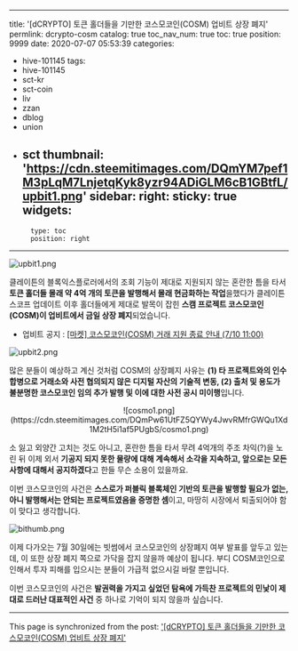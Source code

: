 
---
title: '[dCRYPTO] 토큰 홀더들을 기만한 코스모코인(COSM) 업비트 상장 폐지'
permlink: dcrypto-cosm
catalog: true
toc_nav_num: true
toc: true
position: 9999
date: 2020-07-07 05:53:39
categories:
- hive-101145
tags:
- hive-101145
- sct-kr
- sct-coin
- liv
- zzan
- dblog
- union
- sct
thumbnail: 'https://cdn.steemitimages.com/DQmYM7pef1M3pLqM7LnjetqKyk8yzr94ADiGLM6cB1GBtfL/upbit1.png'
sidebar:
    right:
        sticky: true
widgets:
    -
        type: toc
        position: right
---


![upbit1.png](https://cdn.steemitimages.com/DQmYM7pef1M3pLqM7LnjetqKyk8yzr94ADiGLM6cB1GBtfL/upbit1.png)

클레이튼의 블록익스플로러에서의 조회 기능이 제대로 지원되지 않는 혼란한 틈을 타서 **토큰 홀더들 몰래 약 4억 개의 토큰을 발행해서 몰래 현금화하는 작업**을했다가 클레이튼 스코프 업데이트 이후 홀더들에게 제대로 발목이 잡힌 **스캠 프로젝트 코스모코인(COSM)이 업비트에서 금일 상장 폐지**되었습니다.

- 업비트 공지 : [[마켓] 코스모코인(COSM) 거래 지원 종료 안내 (7/10 11:00)](https://upbit.com/service_center/notice?id=1364&__cf_chl_jschl_tk__=c4fbabd90441c7c6195adb2b82c5192ecd190720-1594100052-0-AWLD_3exXWIx06QMgam7JWj-_SXp1yjAPz7oHJTYMQrYHEDpneYZjC5HZqbGwXKkC73pExz9i_ykrbDRcfiXl9f79CWOfrcD513cLjmca-4fxYtzQAYXHmYC5g5yEzQ21vTNfBtKly0ZdkWJPZtR2E5cfRr3V_n-GP8TbfEuWlX05W6LK4rd0Pc0O-rv3HMtYRmo_G-2N_haAO-eilbpZNxYCdec37ofRFsla9o8a1WHB2qarNuQHN3TbYjGsJETFtUiLnLMJCjI4-LjavODDQONJ2zl9ctxvI4H-QuaGESYvNz1iVcM97rsOZrJUZmQlg)



![upbit2.png](https://cdn.steemitimages.com/DQmNf5qLjppMj1K1MonE15oMpzdKt77uCQjGJCcB8PE7z9E/upbit2.png)

많은 분들이 예상하고 계신 것처럼 COSM의 상장폐지 사유는 **(1) 타 프로젝트와의 인수합병으로 거래소와 사전 협의되지 않은 디지털 자산의 기술적 변동, (2) 출처 및 용도가 불분명한 코스모코인 임의 추가 발행 및 이에 대한 사전 공시 미이행**입니다.

<center>![cosmo1.png](https://cdn.steemitimages.com/DQmPw61UtFZ5QYWy4JwvRMfrGWQu1Xd1M2tH5i1af5PUgbS/cosmo1.png)</center>

소 잃고 외양간 고치는 것도 아니고, 혼란한 틈을 타서 무려 4억개의 주조 차익(?)을 노린 뒤 이제 외서 **기공지 되지 못한 물량에 대해 계속해서 소각을 지속하고, 앞으로는 모든 사항에 대해서 공지하겠다**고 한들 무슨 소용이 있을까요.

이번 코스모코인의 사건은 **스스로가 퍼블릭 블록체인 기반의 토큰을 발행할 필요가 없는, 아니 발행해서는 안되는 프로젝트였음을 증명한 셈**이고, 마땅히 시장에서 퇴출되어야 함이 맞다고 생각합니다.

![bithumb.png](https://cdn.steemitimages.com/DQmVd69ogzWcuejWPjswX6Q2xMd6txJpiPXv7tdzDQ2t8Y7/bithumb.png)

이제 다가오는 7월 30일에는 빗썸에서 코스모코인의 상장폐지 여부 발표를 앞두고 있는데, 이 또한 상장 폐지 쪽으로 가닥을 잡지 않을까 예상이 됩니다. 부디 COSM코인으로 인해서 투자 피해를 입으시는 분들이 가급적 없으시길 바랄 뿐입니다.

이번 코스모코인의 사건은 **발권력을 가지고 싶었던 탐욕에 가득찬 프로젝트의 민낯이 제대로 드러난 대표적인 사건** 중 하나로 기억이 되지 않을까 싶습니다.

- - -

This page is synchronized from the post: ['[dCRYPTO] 토큰 홀더들을 기만한 코스모코인(COSM) 업비트 상장 폐지'](https://steemit.com/@donekim/dcrypto-cosm)
